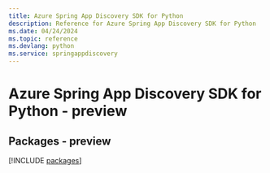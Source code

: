 ```yaml
---
title: Azure Spring App Discovery SDK for Python
description: Reference for Azure Spring App Discovery SDK for Python
ms.date: 04/24/2024
ms.topic: reference
ms.devlang: python
ms.service: springappdiscovery
---
```

# Azure Spring App Discovery SDK for Python - preview
## Packages - preview
[!INCLUDE [packages](spring-app-discovery-index.md)]